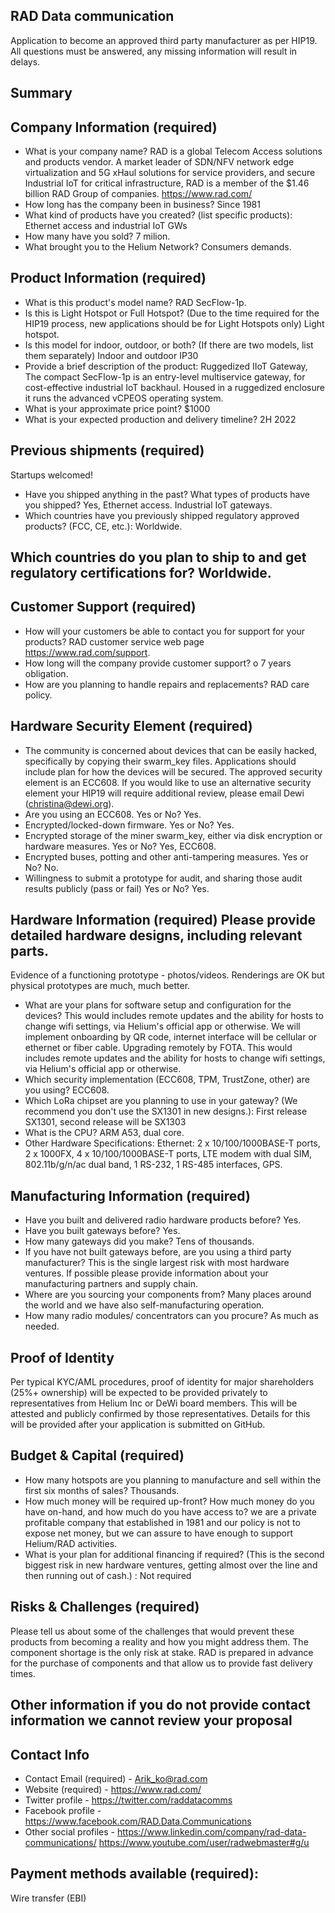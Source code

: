 ## RAD Data communication

Application to become an approved third party manufacturer as per HIP19. All questions must be answered, any missing information will result in delays.
## Summary

## Company Information (required)
* What is your company name?	RAD is a global Telecom Access solutions and products vendor. A market leader of SDN/NFV network edge virtualization and 5G xHaul solutions for service providers, and secure Industrial IoT for critical infrastructure, RAD is a member of the $1.46 billion RAD Group of companies. https://www.rad.com/
* How long has the company been in business? Since 1981
* What kind of products have you created? (list specific products):	Ethernet access and industrial IoT GWs
* How many have you sold? 7 milion.
* What brought you to the Helium Network? Consumers demands.

## Product Information (required)
* What is this product's model name? RAD SecFlow-1p.
* Is this is Light Hotspot or Full Hotspot? (Due to the time required for the HIP19 process, new applications should be for Light Hotspots only) Light hotspot.
* Is this model for indoor, outdoor, or both? (If there are two models, list them separately) Indoor and outdoor IP30
* Provide a brief description of the product:	Ruggedized IIoT Gateway, The compact SecFlow-1p is an entry-level multiservice gateway, for cost-effective industrial IoT backhaul. Housed in a ruggedized enclosure it runs the advanced vCPEOS operating system.
* What is your approximate price point? $1000
* What is your expected production and delivery timeline? 2H 2022

## Previous shipments (required)
Startups welcomed!
* Have you shipped anything in the past? What types of products have you shipped?	Yes, Ethernet access. Industrial IoT gateways.
* Which countries have you previously shipped regulatory approved products? (FCC, CE, etc.): Worldwide.

## Which countries do you plan to ship to and get regulatory certifications for? Worldwide.

## Customer Support (required)
* How will your customers be able to contact you for support for your products? RAD customer service web page https://www.rad.com/support.
* How long will the company provide customer support? o	7 years obligation.
* How are you planning to handle repairs and replacements?	RAD care policy.


## Hardware Security Element (required)
* The community is concerned about devices that can be easily hacked, specifically by copying their swarm_key files. Applications should include plan for how the devices will be secured. The approved security element is an ECC608. If you would like to use an alternative security element your HIP19 will require additional review, please email Dewi (christina@dewi.org).
* Are you using an ECC608. Yes or No? Yes.
* Encrypted/locked-down firmware. Yes or No?  Yes.
* Encrypted storage of the miner swarm_key, either via disk encryption or hardware measures. Yes or No? Yes, ECC608.
* Encrypted buses, potting and other anti-tampering measures. Yes or No? No.
* Willingness to submit a prototype for audit, and sharing those audit results publicly (pass or fail) Yes or No? Yes.

## Hardware Information (required) Please provide detailed hardware designs, including relevant parts.
Evidence of a functioning prototype - photos/videos. Renderings are OK but physical prototypes are much, much better. 
* What are your plans for software setup and configuration for the devices? This would includes remote updates and the ability for hosts to change wifi settings, via Helium's official app or otherwise.	We will implement onboarding by QR code, internet interface will be cellular or ethernet or fiber cable. Upgrading remotely by FOTA.
This would includes remote updates and the ability for hosts to change wifi settings, via Helium's official app or otherwise. 
* Which security implementation (ECC608, TPM, TrustZone, other) are you using? ECC608. 
* Which LoRa chipset are you planning to use in your gateway? (We recommend you don't use the SX1301 in new designs.):	First release SX1301, second release will be SX1303
* What is the CPU? ARM A53, dual core.
* Other Hardware Specifications: 
Ethernet:	2 x 10/100/1000BASE-T ports, 2 x 1000FX, 4 x 10/100/1000BASE-T ports, LTE modem with dual SIM,	802.11b/g/n/ac dual band, 1 RS-232, 1 RS-485 interfaces, GPS.

## Manufacturing Information (required)
* Have you built and delivered radio hardware products before? Yes.
* Have you built gateways before? Yes.
* How many gateways did you make? Tens of thousands.
* If you have not built gateways before, are you using a third party manufacturer? This is the single largest risk with most hardware ventures. If possible please provide information about your manufacturing partners and supply chain.
* Where are you sourcing your components from? Many places around the world and we have also self-manufacturing operation.
* How many radio modules/ concentrators can you procure?	As much as needed.

## Proof of Identity
Per typical KYC/AML procedures, proof of identity for major shareholders (25%+ ownership) will be expected to be provided privately to representatives from Helium Inc or DeWi board members. This will be attested and publicly confirmed by those representatives.
Details for this will be provided after your application is submitted on GitHub. 

## Budget & Capital (required)
* How many hotspots are you planning to manufacture and sell within the first six months of sales? Thousands.
* How much money will be required up-front? How much money do you have on-hand, and how much do you have access to?	we are a private profitable company that established in 1981 and our policy is not to expose net money, but we can assure to have enough to support Helium/RAD activities.
* What is your plan for additional financing if required? (This is the second biggest risk in new hardware ventures, getting almost over the line and then running out of cash.) :	Not required

## Risks & Challenges (required)
Please tell us about some of the challenges that would prevent these products from becoming a reality and how you might address them.
The component shortage is the only risk at stake. RAD is prepared in advance for the purchase of components and that allow us to provide fast delivery times.
## Other information if you do not provide contact information we cannot review your proposal
## Contact Info 
* Contact Email (required) - Arik_ko@rad.com
* Website (required) - https://www.rad.com/
* Twitter profile - https://twitter.com/raddatacomms
* Facebook profile - https://www.facebook.com/RAD.Data.Communications
* Other social profiles -
https://www.linkedin.com/company/rad-data-communications/
https://www.youtube.com/user/radwebmaster#g/u

## Payment methods available (required):
Wire transfer (EBI)
